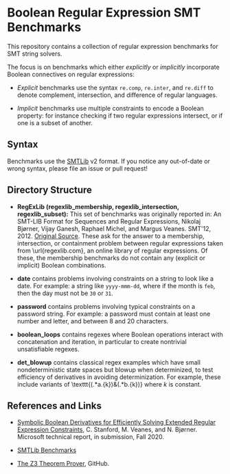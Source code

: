 # Boolean Regular Expression SMT Benchmarks

This repository contains a collection of regular expression benchmarks for SMT string solvers.

The focus is on benchmarks which either *explicitly* or *implicitly* incorporate Boolean connectives on regular expressions:

- *Explicit* benchmarks use the syntax `re.comp`, `re.inter`, and `re.diff` to denote complement, intersection, and difference of regular languages.

- *Implicit* benchmarks use multiple constraints to encode a Boolean property: for instance checking if two regular expressions intersect, or if one is a subset of another.

## Syntax

Benchmarks use the [SMTLib](http://smtlib.cs.uiowa.edu/language.shtml) v2 format. If you notice any out-of-date or wrong syntax, please file an issue or pull request!

## Directory Structure

- **RegExLib (regexlib_membership, regexlib_intersection, regexlib_subset):**
This set of benchmarks was originally reported in: An SMT-LIB Format for Sequences and Regular Expressions, Nikolaj Bjørner, Vijay Ganesh, Raphael Michel, and Margus Veanes. SMT'12, 2012. [Original Source](https://www.microsoft.com/enus/research/wp-content/uploads/2016/02/nbjornermicrosoft.automata.smtbenchmarks.zip).
These ask for the answer to a membership, intersection, or containment problem between regular expressions taken from \url{regexlib.com}, an online library of regular expressions.
Of these, the membership benchmarks do not contain any (explicit or implicit) Boolean combinations.

- **date** contains problems involving constraints on a string to look like a date. For example: a string like `yyyy-mmm-dd`, where if the month is `feb`, then the day must not be `30` or `31`.

- **password** contains problems involving typical constraints on a password string. For example: a password must contain at least one number and letter, and between 8 and 20 characters.

- **boolean_loops** contains regexes where Boolean operations interact with concatenation and iteration, in particular to create nontrivial unsatisfiable regexes.

- **det_blowup** contains classical regex examples which have small nondeterministic state spaces but blowup when determinized, to test efficiency of derivatives in avoiding determinization. For example, these include variants of \texttt{(.*a.\{k\})\&(.*b.\{k\})} where $k$ is constant.

## References and Links

- [Symbolic Boolean Derivatives for Efficiently Solving Extended Regular Expression Constraints](https://www.microsoft.com/en-us/research/publication/symbolic-boolean-derivatives-for-efficiently-solving-extended-regular-expression-constraints/), C. Stanford, M. Veanes, and N. Bjørner. Microsoft technical report, in submission, Fall 2020.

- [SMTLib Benchmarks](https://clc-gitlab.cs.uiowa.edu:2443/SMT-LIB-benchmarks)

- [The Z3 Theorem Prover](https://github.com/Z3Prover/z3), GitHub.
